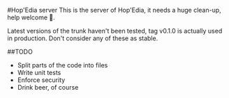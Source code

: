#Hop'Edia server
This is the server of Hop'Edia, it needs a huge clean-up, help welcome 🍻.

Latest versions of the trunk haven't been tested, tag v0.1.0 is actually used in production.
Don't consider any of these as stable.

##TODO
 - Split parts of the code into files
 - Write unit tests
 - Enforce security
 - Drink beer, of course
